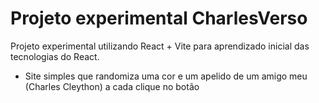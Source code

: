 # Projeto experimental CharlesVerso
Projeto experimental utilizando React + Vite para aprendizado inicial das tecnologias do React.
- Site simples que randomiza uma cor e um apelido de um amigo meu (Charles Cleython) a cada clique no botão
